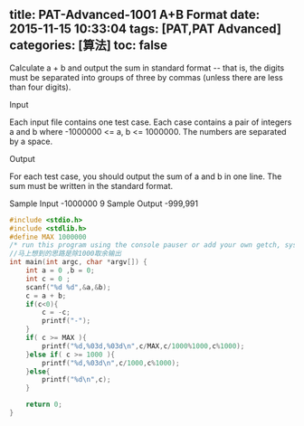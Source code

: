 title: PAT-Advanced-1001 A+B Format
date: 2015-11-15 10:33:04
tags: [PAT,PAT Advanced]
categories: [算法]
toc: false
---
Calculate a + b and output the sum in standard format -- that is, the digits must be separated into groups of three by commas (unless there are less than four digits).

Input

Each input file contains one test case. Each case contains a pair of integers a and b where -1000000 <= a, b <= 1000000. The numbers are separated by a space.

Output

For each test case, you should output the sum of a and b in one line. The sum must be written in the standard format.

Sample Input
-1000000 9
Sample Output
-999,991
```c
#include <stdio.h>
#include <stdlib.h>
#define MAX 1000000
/* run this program using the console pauser or add your own getch, system("pause") or input loop */
//马上想到的思路是除1000取余输出 
int main(int argc, char *argv[]) {
    int a = 0 ,b = 0;
    int c = 0 ;
    scanf("%d %d",&a,&b);
    c = a + b; 
    if(c<0){
        c = -c;
        printf("-");
    }
    if( c >= MAX ){
        printf("%d,%03d,%03d\n",c/MAX,c/1000%1000,c%1000);
    }else if( c >= 1000 ){
        printf("%d,%03d\n",c/1000,c%1000);
    }else{
        printf("%d\n",c);
    }

    return 0;
}
```
